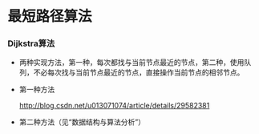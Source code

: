 # 最短路径算法

### Dijkstra算法

- 两种实现方法，第一种，每次都找与当前节点最近的节点，第二种，使用队列，不必每次找与当前节点最近的节点，直接操作当前节点的相邻节点。

- 第一种方法

  http://blog.csdn.net/u013071074/article/details/29582381

- 第二种方法（见“数据结构与算法分析”）


